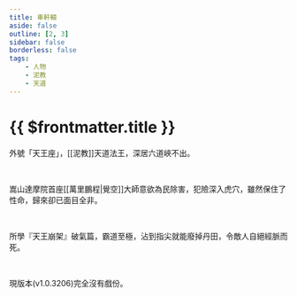 ```yaml
---
title: 車軒轅
aside: false
outline: [2, 3]
sidebar: false
borderless: false
tags:
    - 人物
    - 泥教
    - 天道
---
```


# {{ $frontmatter.title }}

外號「天王座」，[[泥教]]天道法王，深居六道峽不出。

<br>

嵩山達摩院首座[[萬里鵬程|覺空]]大師意欲為民除害，犯險深入虎穴，雖然保住了性命，歸來卻已面目全非。

<br>

所學『天王崩架』破氣篇，霸道至極，沾到指尖就能廢掉丹田，令敵人自絕經脈而死。

<br>

現版本(v1.0.3206)完全沒有戲份。